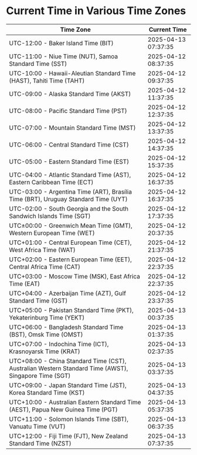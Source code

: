 # Current Time in Various Time Zones

| Time Zone | Current Time |
|-----------|--------------|
| UTC-12:00 - Baker Island Time (BIT) | 2025-04-13 07:37:35 |
| UTC-11:00 - Niue Time (NUT), Samoa Standard Time (SST) | 2025-04-12 08:37:35 |
| UTC-10:00 - Hawaii-Aleutian Standard Time (HAST), Tahiti Time (TAHT) | 2025-04-12 09:37:35 |
| UTC-09:00 - Alaska Standard Time (AKST) | 2025-04-12 11:37:35 |
| UTC-08:00 - Pacific Standard Time (PST) | 2025-04-12 12:37:35 |
| UTC-07:00 - Mountain Standard Time (MST) | 2025-04-12 13:37:35 |
| UTC-06:00 - Central Standard Time (CST) | 2025-04-12 14:37:35 |
| UTC-05:00 - Eastern Standard Time (EST) | 2025-04-12 15:37:35 |
| UTC-04:00 - Atlantic Standard Time (AST), Eastern Caribbean Time (ECT) | 2025-04-12 16:37:35 |
| UTC-03:00 - Argentina Time (ART), Brasília Time (BRT), Uruguay Standard Time (UYT) | 2025-04-12 16:37:35 |
| UTC-02:00 - South Georgia and the South Sandwich Islands Time (SGT) | 2025-04-12 17:37:35 |
| UTC±00:00 - Greenwich Mean Time (GMT), Western European Time (WET) | 2025-04-12 20:37:35 |
| UTC+01:00 - Central European Time (CET), West Africa Time (WAT) | 2025-04-12 21:37:35 |
| UTC+02:00 - Eastern European Time (EET), Central Africa Time (CAT) | 2025-04-12 22:37:35 |
| UTC+03:00 - Moscow Time (MSK), East Africa Time (EAT) | 2025-04-12 22:37:35 |
| UTC+04:00 - Azerbaijan Time (AZT), Gulf Standard Time (GST) | 2025-04-12 23:37:35 |
| UTC+05:00 - Pakistan Standard Time (PKT), Yekaterinburg Time (YEKT) | 2025-04-13 00:37:35 |
| UTC+06:00 - Bangladesh Standard Time (BST), Omsk Time (OMST) | 2025-04-13 01:37:35 |
| UTC+07:00 - Indochina Time (ICT), Krasnoyarsk Time (KRAT) | 2025-04-13 02:37:35 |
| UTC+08:00 - China Standard Time (CST), Australian Western Standard Time (AWST), Singapore Time (SGT) | 2025-04-13 03:37:35 |
| UTC+09:00 - Japan Standard Time (JST), Korea Standard Time (KST) | 2025-04-13 04:37:35 |
| UTC+10:00 - Australian Eastern Standard Time (AEST), Papua New Guinea Time (PGT) | 2025-04-13 05:37:35 |
| UTC+11:00 - Solomon Islands Time (SBT), Vanuatu Time (VUT) | 2025-04-13 06:37:35 |
| UTC+12:00 - Fiji Time (FJT), New Zealand Standard Time (NZST) | 2025-04-13 07:37:35 |
